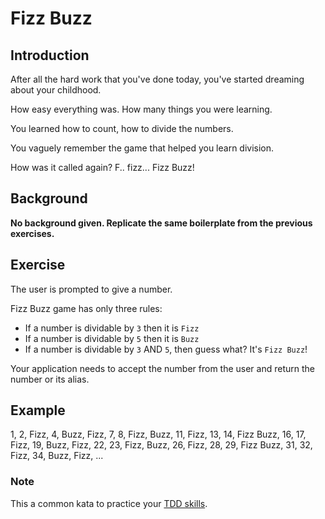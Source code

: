 # Fizz Buzz

## Introduction

After all the hard work that you've done today, you've started dreaming about your childhood.

How easy everything was. How many things you were learning.

You learned how to count, how to divide the numbers.

You vaguely remember the game that helped you learn division.

How was it called again? F.. fizz... Fizz Buzz!

## Background

**No background given. Replicate the same boilerplate from the previous exercises.**

## Exercise

The user is prompted to give a number.

Fizz Buzz game has only three rules:

- If a number is dividable by `3` then it is `Fizz`
- If a number is dividable by `5` then it is `Buzz`
- If a number is dividable by `3` AND `5`, then guess what? It's `Fizz Buzz`!

Your application needs to accept the number from the user and return the number or its alias.

## Example

1, 2, Fizz, 4, Buzz, Fizz, 7, 8, Fizz, Buzz, 11, Fizz, 13, 14, Fizz Buzz, 16, 17, Fizz, 19, Buzz, Fizz, 22, 23, Fizz, Buzz, 26, Fizz, 28, 29, Fizz Buzz, 31, 32, Fizz, 34, Buzz, Fizz, ...

### Note

This a common kata to practice your [TDD skills](https://en.wikipedia.org/wiki/Test-driven_development).